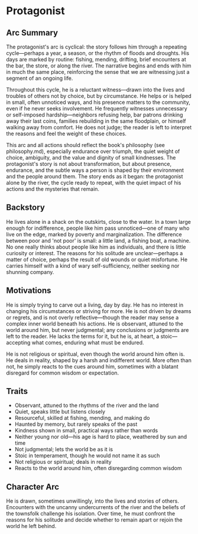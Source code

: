 # Protagonist

## Arc Summary

The protagonist's arc is cyclical: the story follows him through a repeating cycle—perhaps a year, a season, or the rhythm of floods and droughts. His days are marked by routine: fishing, mending, drifting, brief encounters at the bar, the store, or along the river. The narrative begins and ends with him in much the same place, reinforcing the sense that we are witnessing just a segment of an ongoing life.

Throughout this cycle, he is a reluctant witness—drawn into the lives and troubles of others not by choice, but by circumstance. He helps or is helped in small, often unnoticed ways, and his presence matters to the community, even if he never seeks involvement. He frequently witnesses unnecessary or self-imposed hardship—neighbors refusing help, bar patrons drinking away their last coins, families rebuilding in the same floodplain, or himself walking away from comfort. He does not judge; the reader is left to interpret the reasons and feel the weight of these choices.

This arc and all actions should reflect the book's philosophy (see philosophy.md), especially endurance over triumph, the quiet weight of choice, ambiguity, and the value and dignity of small kindnesses. The protagonist's story is not about transformation, but about presence, endurance, and the subtle ways a person is shaped by their environment and the people around them. The story ends as it began: the protagonist alone by the river, the cycle ready to repeat, with the quiet impact of his actions and the mysteries that remain.

## Backstory

He lives alone in a shack on the outskirts, close to the water. In a town large enough for indifference, people like him pass unnoticed—one of many who live on the edge, marked by poverty and marginalization. The difference between poor and 'not poor' is small: a little land, a fishing boat, a machine. No one really thinks about people like him as individuals, and there is little curiosity or interest. The reasons for his solitude are unclear—perhaps a matter of choice, perhaps the result of old wounds or quiet misfortune. He carries himself with a kind of wary self-sufficiency, neither seeking nor shunning company.

## Motivations

He is simply trying to carve out a living, day by day. He has no interest in changing his circumstances or striving for more. He is not driven by dreams or regrets, and is not overly reflective—though the reader may sense a complex inner world beneath his actions. He is observant, attuned to the world around him, but never judgmental; any conclusions or judgments are left to the reader. He lacks the terms for it, but he is, at heart, a stoic—accepting what comes, enduring what must be endured.

He is not religious or spiritual, even though the world around him often is. He deals in reality, shaped by a harsh and indifferent world. More often than not, he simply reacts to the cues around him, sometimes with a blatant disregard for common wisdom or expectation.

## Traits

- Observant, attuned to the rhythms of the river and the land
- Quiet, speaks little but listens closely
- Resourceful, skilled at fishing, mending, and making do
- Haunted by memory, but rarely speaks of the past
- Kindness shown in small, practical ways rather than words
- Neither young nor old—his age is hard to place, weathered by sun and time
- Not judgmental; lets the world be as it is
- Stoic in temperament, though he would not name it as such
- Not religious or spiritual; deals in reality
- Reacts to the world around him, often disregarding common wisdom

## Character Arc

He is drawn, sometimes unwillingly, into the lives and stories of others. Encounters with the uncanny undercurrents of the river and the beliefs of the townsfolk challenge his isolation. Over time, he must confront the reasons for his solitude and decide whether to remain apart or rejoin the world he left behind. 